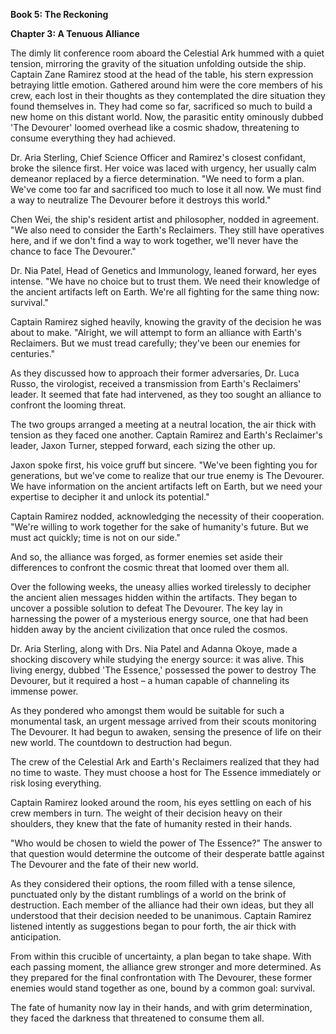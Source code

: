 **Book 5: The Reckoning**

**Chapter 3: A Tenuous Alliance**

The dimly lit conference room aboard the Celestial Ark hummed with a quiet tension, mirroring the gravity of the situation unfolding outside the ship. Captain Zane Ramirez stood at the head of the table, his stern expression betraying little emotion. Gathered around him were the core members of his crew, each lost in their thoughts as they contemplated the dire situation they found themselves in. They had come so far, sacrificed so much to build a new home on this distant world. Now, the parasitic entity ominously dubbed 'The Devourer' loomed overhead like a cosmic shadow, threatening to consume everything they had achieved.

Dr. Aria Sterling, Chief Science Officer and Ramirez's closest confidant, broke the silence first. Her voice was laced with urgency, her usually calm demeanor replaced by a fierce determination. "We need to form a plan. We've come too far and sacrificed too much to lose it all now. We must find a way to neutralize The Devourer before it destroys this world."

Chen Wei, the ship's resident artist and philosopher, nodded in agreement. "We also need to consider the Earth's Reclaimers. They still have operatives here, and if we don't find a way to work together, we'll never have the chance to face The Devourer."

Dr. Nia Patel, Head of Genetics and Immunology, leaned forward, her eyes intense. "We have no choice but to trust them. We need their knowledge of the ancient artifacts left on Earth. We're all fighting for the same thing now: survival."

Captain Ramirez sighed heavily, knowing the gravity of the decision he was about to make. "Alright, we will attempt to form an alliance with Earth's Reclaimers. But we must tread carefully; they've been our enemies for centuries."

As they discussed how to approach their former adversaries, Dr. Luca Russo, the virologist, received a transmission from Earth's Reclaimers' leader. It seemed that fate had intervened, as they too sought an alliance to confront the looming threat.

The two groups arranged a meeting at a neutral location, the air thick with tension as they faced one another. Captain Ramirez and Earth's Reclaimer's leader, Jaxon Turner, stepped forward, each sizing the other up.

Jaxon spoke first, his voice gruff but sincere. "We've been fighting you for generations, but we've come to realize that our true enemy is The Devourer. We have information on the ancient artifacts left on Earth, but we need your expertise to decipher it and unlock its potential."

Captain Ramirez nodded, acknowledging the necessity of their cooperation. "We're willing to work together for the sake of humanity's future. But we must act quickly; time is not on our side."

And so, the alliance was forged, as former enemies set aside their differences to confront the cosmic threat that loomed over them all.

Over the following weeks, the uneasy allies worked tirelessly to decipher the ancient alien messages hidden within the artifacts. They began to uncover a possible solution to defeat The Devourer. The key lay in harnessing the power of a mysterious energy source, one that had been hidden away by the ancient civilization that once ruled the cosmos.

Dr. Aria Sterling, along with Drs. Nia Patel and Adanna Okoye, made a shocking discovery while studying the energy source: it was alive. This living energy, dubbed 'The Essence,' possessed the power to destroy The Devourer, but it required a host – a human capable of channeling its immense power.

As they pondered who amongst them would be suitable for such a monumental task, an urgent message arrived from their scouts monitoring The Devourer. It had begun to awaken, sensing the presence of life on their new world. The countdown to destruction had begun.

The crew of the Celestial Ark and Earth's Reclaimers realized that they had no time to waste. They must choose a host for The Essence immediately or risk losing everything.

Captain Ramirez looked around the room, his eyes settling on each of his crew members in turn. The weight of their decision heavy on their shoulders, they knew that the fate of humanity rested in their hands.

"Who would be chosen to wield the power of The Essence?" The answer to that question would determine the outcome of their desperate battle against The Devourer and the fate of their new world.

As they considered their options, the room filled with a tense silence, punctuated only by the distant rumblings of a world on the brink of destruction. Each member of the alliance had their own ideas, but they all understood that their decision needed to be unanimous. Captain Ramirez listened intently as suggestions began to pour forth, the air thick with anticipation.

From within this crucible of uncertainty, a plan began to take shape. With each passing moment, the alliance grew stronger and more determined. As they prepared for the final confrontation with The Devourer, these former enemies would stand together as one, bound by a common goal: survival.

The fate of humanity now lay in their hands, and with grim determination, they faced the darkness that threatened to consume them all.